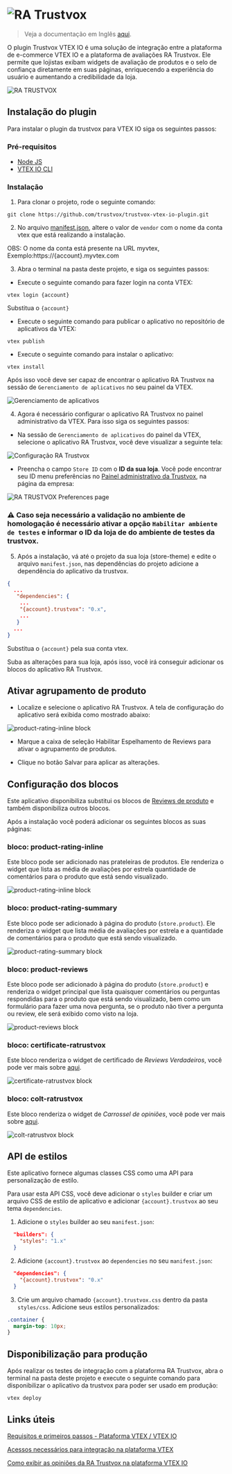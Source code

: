 <h1>
  <img src="./docs/assets/logo-ra-trustvox.png" alt="RA Trustvox" />
</h1>

> Veja a documentação em Inglês [aqui](./docs/README_EN.md).

O plugin Trustvox VTEX IO é uma solução de integração entre a plataforma de e-commerce VTEX IO e a plataforma de avaliações RA Trustvox. Ele permite que lojistas exibam widgets de avaliação de produtos e o selo de confiança diretamente em suas páginas, enriquecendo a experiência do usuário e aumentando a credibilidade da loja. 

![RA TRUSTVOX](https://ra-trustvox.intercom-attachments-1.com/i/o/386735661/6c801ddb284eaec619f98d66/file-u9QW9ZFVbA.png)

## Instalação do plugin

Para instalar o plugin da trustvox para VTEX IO siga os seguintes passos:

### Pré-requisitos

- [Node JS](https://nodejs.org/en/download)
- [VTEX IO CLI](https://developers.vtex.com/docs/guides/vtex-io-documentation-vtex-io-cli-install)

### Instalação

1. Para clonar o projeto, rode o seguinte comando:

```
git clone https://github.com/trustvox/trustvox-vtex-io-plugin.git
```

2. No arquivo [manifest.json](./manifest.json), altere o valor de `vendor` com o nome da conta vtex que está realizando a instalação.
   
OBS: O nome da conta está presente na URL myvtex, Exemplo:https://{account}.myvtex.com

3. Abra o terminal na pasta deste projeto, e siga os seguintes passos:

- Execute o seguinte comando para fazer login na conta VTEX:
   
```
vtex login {account}
```

Substitua o `{account}`

- Execute o seguinte comando para publicar o aplicativo no repositório de aplicativos da VTEX:

```
vtex publish
```

- Execute o seguinte comando para instalar o aplicativo:

```
vtex install
```

Após isso você deve ser capaz de encontrar o aplicativo RA Trustvox na sessão de `Gerenciamento de aplicativos` no seu painel da VTEX.

![Gerenciamento de aplicativos](./docs/assets/app-management.png)

4. Agora é necessário configurar o aplicativo RA Trustvox no painel administrativo da VTEX. Para isso siga os seguintes passos:

- Na sessão de `Gerenciamento de aplicativos` do painel da VTEX, selecione o aplicativo RA Trustvox, você deve visualizar a seguinte tela:

![Configuração RA Trustvox](./docs/assets/config-ra-trustvox-vtex-io.png)

- Preencha o campo `Store ID` com o **ID da sua loja**. Você pode encontrar seu ID menu preferências no [Painel administrativo da Trustvox](https://app.trustvox.com.br/auth/login), na página da empresa:

![RA TRUSTVOX Preferences page](/docs/assets/install-preferences-page.png)

### ⚠️ Caso seja necessário a validação no ambiente de homologação é necessário ativar a opção `Habilitar ambiente de testes` e informar o ID da loja de do ambiente de testes da trustvox.

5. Após a instalação, vá até o projeto da sua loja (store-theme) e edite o arquivo `manifest.json`, nas dependências do projeto adicione a dependência do aplicativo da trustvox.

```json
{
  ...
   "dependencies": {
    ...
    "{account}.trustvox": "0.x",
    ...
   } 
  ...
}
```

Substitua o `{account}` pela sua conta vtex.

Suba as alterações para sua loja, após isso, você irá conseguir adicionar os blocos do aplicativo RA Trustvox.

## Ativar agrupamento de produto

- Localize e selecione o aplicativo RA Trustvox. A tela de configuração do aplicativo será exibida como mostrado abaixo:

![product-rating-inline block](/docs/assets/product-group.png)

- Marque a caixa de seleção Habilitar Espelhamento de Reviews para ativar o agrupamento de produtos.

- Clique no botão Salvar para aplicar as alterações.

## Configuração dos blocos

Este aplicativo disponibiliza substitui os blocos de [Reviews de produto](https://github.com/vtex-apps/product-review-interfaces/tree/master/example) e também disponibiliza outros blocos.

Após a instalação você poderá adicionar os seguintes blocos as suas páginas:

### bloco: product-rating-inline

Este bloco pode ser adicionado nas prateleiras de produtos. Ele renderiza o widget que lista as média de avaliações por estrela quantidade de comentários para o produto que está sendo visualizado.

![product-rating-inline block](/docs/assets/product-rating-inline.png)

### bloco: product-rating-summary

Este bloco pode ser adicionado à página do produto (`store.product`). Ele renderiza o widget que lista média de avaliações por estrela e a quantidade de comentários para o produto que está sendo visualizado.

![product-rating-summary block](/docs/assets/product-rating-summary.png)

### bloco: product-reviews

Este bloco pode ser adicionado à página do produto (`store.product`) e renderiza o widget principal que lista quaisquer comentários ou perguntas respondidas para o produto que está sendo visualizado, bem como um formulário para fazer uma nova pergunta, se o produto não tiver a pergunta ou review, ele será exibido como visto na loja.

![product-reviews block](/docs/assets/product-reviews.png)

### bloco: certificate-ratrustvox

Este bloco renderiza o widget de certificado de *Reviews Verdadeiros*, você pode ver mais sobre [aqui](https://help.trustvox.com.br/pt-BR/articles/5551970-como-adicionar-e-exibir-o-selo-de-reviews-verdadeiros-no-seu-site).

![certificate-ratrustvox block](/docs/assets/certificate-ratrustvox.png)

### bloco: colt-ratrustvox

Este bloco renderiza o widget de *Carrossel de opiniões*, você pode ver mais sobre [aqui](https://help.trustvox.com.br/pt-BR/articles/5557670-como-adicionar-as-opinioes-de-loja-carrossel-da-ra-trustvox-em-seu-site).

![colt-ratrustvox block](/docs/assets/colt-ratrustvox.png)

## API de estilos

Este aplicativo fornece algumas classes CSS como uma API para personalização de estilo.

Para usar esta API CSS, você deve adicionar o `styles` builder e criar um arquivo CSS de estilo de aplicativo e adicionar `{account}.trustvox` ao seu tema `dependencies`.


1. Adicione o `styles` builder ao seu `manifest.json`:

```json
  "builders": {
    "styles": "1.x"
  }
```

2. Adicione `{account}.trustvox` ao `dependencies` no seu `manifest.json`:

```json
  "dependencies": {
    "{account}.trustvox": "0.x"
  }
```

3. Crie um arquivo chamado `{account}.trustvox.css` dentro da pasta `styles/css`. Adicione seus estilos personalizados: 

```css
.container {
  margin-top: 10px;
}
```

## Disponibilização para produção

Após realizar os testes de integração com a plataforma RA Trustvox, abra o terminal na pasta deste projeto e execute o seguinte comando para disponibilizar o aplicativo da trustvox para poder ser usado em produção:

```
vtex deploy
```

## Links úteis

[Requisitos e primeiros passos - Plataforma VTEX / VTEX IO](https://help.trustvox.com.br/pt-BR/articles/5551917-requisitos-e-primeiros-passos-plataforma-vtex-vtex-io)

[Acessos necessários para integração na plataforma VTEX](https://help.trustvox.com.br/pt-BR/articles/5560780-acessos-necessarios-para-integracao-na-plataforma-vtex)

[Como exibir as opiniões da RA Trustvox na plataforma VTEX IO](https://help.trustvox.com.br/pt-BR/articles/6726517-como-exibir-as-opinioes-da-ra-trustvox-na-plataforma-vtex-io)
